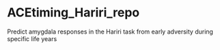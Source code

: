 # ACEtiming_Hariri_repo
 Predict amygdala responses in the Hariri task from early adversity during specific life years
